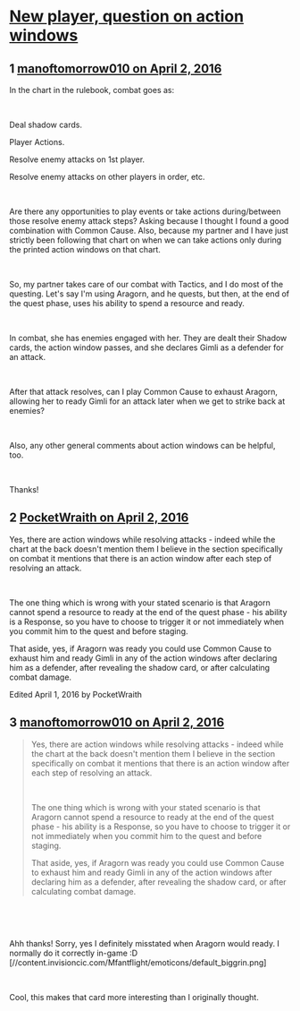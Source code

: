 # [New player, question on action windows](https://community.fantasyflightgames.com/topic/215988-new-player-question-on-action-windows/)

## 1 [manoftomorrow010 on April 2, 2016](https://community.fantasyflightgames.com/topic/215988-new-player-question-on-action-windows/?do=findComment&comment=2145343)

In the chart in the rulebook, combat goes as:

 

Deal shadow cards.

Player Actions.

Resolve enemy attacks on 1st player.

Resolve enemy attacks on other players in order, etc.

 

Are there any opportunities to play events or take actions during/between those resolve enemy attack steps? Asking because I thought I found a good combination with Common Cause. Also, because my partner and I have just strictly been following that chart on when we can take actions only during the printed action windows on that chart.

 

So, my partner takes care of our combat with Tactics, and I do most of the questing. Let's say I'm using Aragorn, and he quests, but then, at the end of the quest phase, uses his ability to spend a resource and ready.

 

In combat, she has enemies engaged with her. They are dealt their Shadow cards, the action window passes, and she declares Gimli as a defender for an attack.

 

After that attack resolves, can I play Common Cause to exhaust Aragorn, allowing her to ready Gimli for an attack later when we get to strike back at enemies?

 

Also, any other general comments about action windows can be helpful, too.

 

Thanks!

## 2 [PocketWraith on April 2, 2016](https://community.fantasyflightgames.com/topic/215988-new-player-question-on-action-windows/?do=findComment&comment=2145449)

Yes, there are action windows while resolving attacks - indeed while the chart at the back doesn't mention them I believe in the section specifically on combat it mentions that there is an action window after each step of resolving an attack.

 

The one thing which is wrong with your stated scenario is that Aragorn cannot spend a resource to ready at the end of the quest phase - his ability is a Response, so you have to choose to trigger it or not immediately when you commit him to the quest and before staging.

That aside, yes, if Aragorn was ready you could use Common Cause to exhaust him and ready Gimli in any of the action windows after declaring him as a defender, after revealing the shadow card, or after calculating combat damage.

Edited April 1, 2016 by PocketWraith

## 3 [manoftomorrow010 on April 2, 2016](https://community.fantasyflightgames.com/topic/215988-new-player-question-on-action-windows/?do=findComment&comment=2145612)

> Yes, there are action windows while resolving attacks - indeed while the chart at the back doesn't mention them I believe in the section specifically on combat it mentions that there is an action window after each step of resolving an attack.
> 
>  
> 
> The one thing which is wrong with your stated scenario is that Aragorn cannot spend a resource to ready at the end of the quest phase - his ability is a Response, so you have to choose to trigger it or not immediately when you commit him to the quest and before staging.
> 
> That aside, yes, if Aragorn was ready you could use Common Cause to exhaust him and ready Gimli in any of the action windows after declaring him as a defender, after revealing the shadow card, or after calculating combat damage.

 

 

Ahh thanks! Sorry, yes I definitely misstated when Aragorn would ready. I normally do it correctly in-game :D [//content.invisioncic.com/Mfantflight/emoticons/default_biggrin.png]

 

Cool, this makes that card more interesting than I originally thought.

